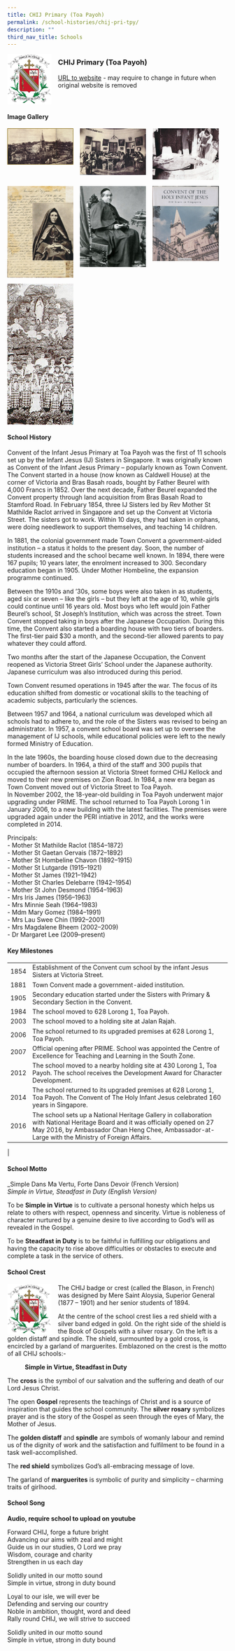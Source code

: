 ```yaml
---
title: CHIJ Primary (Toa Payoh)
permalink: /school-histories/chij-pri-tpy/
description: ""
third_nav_title: Schools
---
```

<img src="/images/chijpritpy1.png" style="width:20%;margin-right:15px;" align = "left">

### **CHIJ Primary (Toa Payoh)**
[URL to website](http://chijpritoapayoh.moe.edu.sg/) - may require to change in future when original website is removed

<br clear="left">

#### **Image Gallery**

<p><a href="/images/chijpritpy2.jpg">  
<img src="/images/chijpritpy2.jpg" style="width:30%;margin-right:15px;" align = "left">
</a></p>

<p><a href="/images/chijpritpy3.jpg">  
<img src="/images/chijpritpy3.jpg" style="width:30%;margin-right:15px;" align = "left">
</a></p>

<p><a href="/images/chijpritpy4.jpg">  
<img src="/images/chijpritpy4.jpg" style="width:30%;margin-right:15px;" align = "left">
</a></p>

<br clear="left">

<p><a href="/images/chijpritpy5.jpg">  
<img src="/images/chijpritpy5.jpg" style="width:30%;margin-right:15px;" align = "left">
</a></p>

<p><a href="/images/chijpritpy6.jpg">  
<img src="/images/chijpritpy6.jpg" style="width:30%;margin-right:15px;" align = "left">
</a></p>

<p><a href="/images/chijpritpy7.jpg">  
<img src="/images/chijpritpy7.jpg" style="width:30%;margin-right:15px;" align = "left">
</a></p>

<br clear="left">

<p><a href="/images/chijpritpy8.jpg">  
<img src="/images/chijpritpy8.jpg" style="width:30%;margin-right:15px;" align = "left">
</a></p>

<br clear="left">

#### **School History**
Convent of the Infant Jesus Primary at Toa Payoh was the first of 11 schools set up by the Infant Jesus (IJ) Sisters in Singapore. It was originally known as Convent of the Infant Jesus Primary – popularly known as Town Convent. The Convent started in a house (now known as Caldwell House) at the corner of Victoria and Bras Basah roads, bought by Father Beurel with 4,000 Francs in 1852. Over the next decade, Father Beurel expanded the Convent property through land acquisition from Bras Basah Road to Stamford Road. In February 1854, three IJ Sisters led by Rev Mother St Mathilde Raclot arrived in Singapore and set up the Convent at Victoria Street. The sisters got to work. Within 10 days, they had taken in orphans, were doing needlework to support themselves, and teaching 14 children.  
  
In 1881, the colonial government made Town Convent a government-aided institution – a status it holds to the present day. Soon, the number of students increased and the school became well known. In 1894, there were 167 pupils; 10 years later, the enrolment increased to 300. Secondary education began in 1905. Under Mother Hombeline, the expansion programme continued.  
  
Between the 1910s and ’30s, some boys were also taken in as students, aged six or seven – like the girls – but they left at the age of 10, while girls could continue until 16 years old. Most boys who left would join Father Beurel’s school, St Joseph’s Institution, which was across the street. Town Convent stopped taking in boys after the Japanese Occupation. During this time, the Convent also started a boarding house with two tiers of boarders. The first-tier paid $30 a month, and the second-tier allowed parents to pay whatever they could afford.  
  
Two months after the start of the Japanese Occupation, the Convent reopened as Victoria Street Girls’ School under the Japanese authority. Japanese curriculum was also introduced during this period.  
  
Town Convent resumed operations in 1945 after the war. The focus of its education shifted from domestic or vocational skills to the teaching of academic subjects, particularly the sciences.  
  
Between 1957 and 1964, a national curriculum was developed which all schools had to adhere to, and the role of the Sisters was revised to being an administrator. In 1957, a convent school board was set up to oversee the management of IJ schools, while educational policies were left to the newly formed Ministry of Education.  
  
In the late 1960s, the boarding house closed down due to the decreasing number of boarders. In 1964, a third of the staff and 300 pupils that occupied the afternoon session at Victoria Street formed CHIJ Kellock and moved to their new premises on Zion Road. In 1984, a new era began as Town Convent moved out of Victoria Street to Toa Payoh.  
In November 2002, the 18-year-old building in Toa Payoh underwent major upgrading under PRIME. The school returned to Toa Payoh Lorong 1 in January 2006, to a new building with the latest facilities. The premises were upgraded again under the PERI intiative in 2012, and the works were completed in 2014.

Principals:<br>
\- Mother St Mathilde Raclot (1854–1872)<br>
\- Mother St Gaetan Gervais (1872–1892)<br>
\- Mother St Hombeline Chavon (1892–1915)<br>
\- Mother St Lutgarde (1915–1921)<br>
\- Mother St James (1921–1942)<br>
\- Mother St Charles Delebarre (1942–1954)<br>
\- Mother St John Desmond (1954–1963)<br>
\- Mrs Iris James (1956–1963)<br>
\- Mrs Minnie Seah (1964–1983)<br>
\- Mdm Mary Gomez (1984–1991)<br>
\- Mrs Lau Swee Chin (1992–2001)<br>
\- Mrs Magdalene Bheem (2002–2009)<br>
\- Dr Margaret Lee (2009–present)

#### **Key Milestones**

|  |  |
|:---:|---|
| 1854 | Establishment of the Convent cum school by the infant Jesus Sisters at Victoria Street. |
| 1881 | Town Convent made a government-aided institution. |
| 1905 | Secondary education started under the Sisters with Primary & Secondary Section in the Convent. |
| 1984 | The school moved to 628 Lorong 1, Toa Payoh. |
| 2003 | The school moved to a holding site at Jalan Rajah. |
| 2006 | The school returned to its upgraded premises at 628 Lorong 1, Toa Payoh. |
| 2007 | Official opening after PRIME. School was appointed the Centre of Excellence for Teaching and Learning in the South Zone. |
| 2012 | The school moved to a nearby holding site at 430 Lorong 1, Toa Payoh. The school receives the Development Award for Character Development. |
| 2014 | The school returned to its upgraded premises at 628 Lorong 1, Toa Payoh. The Convent of The Holy Infant Jesus celebrated 160 years in Singapore. |
| 2016 | The school sets up a National Heritage Gallery in collaboration with National Heritage Board and it was officially opened on 27 May 2016, by Ambassador Chan Heng Chee, Ambassador-at-Large with the Ministry of Foreign Affairs. |
|

#### **School Motto**
_Simple Dans Ma Vertu, Forte Dans Devoir (French Version)<br>
_Simple in Virtue, Steadfast in Duty (English Version)_

To be **Simple in Virtue** is to cultivate a personal honesty which helps us relate to others with respect, openness and sincerity. Virtue is nobleness of character nurtured by a genuine desire to live according to God’s will as revealed in the Gospel.

To be **Steadfast in Duty** is to be faithful in fulfilling our obligations and having the capacity to rise above difficulties or obstacles to execute and complete a task in the service of others.

#### **School Crest**
<img src="/images/chijpritpy1.png" style="width:20%;margin-right:15px;" align = "left">

The CHIJ badge or crest (called the Blason, in French) was designed by Mere Saint Aloysia, Superior General (1877 – 1901) and her senior students of 1894.

At the centre of the school crest lies a red shield with a silver band edged in gold. On the right side of the shield is the Book of Gospels with a silver rosary. On the left is a golden distaff and spindle. The shield, surmounted by a gold cross, is encircled by a garland of marguerites. Emblazoned on the crest is the motto of all CHIJ schools:-

<figure><figcaption><strong>  
Simple in Virtue, Steadfast in Duty
</strong></figcaption>  
</figure>

The **cross** is the symbol of our salvation and the suffering and death of our Lord Jesus Christ.

The open **Gospel** represents the teachings of Christ and is a source of inspiration that guides the school community. The **silver** **rosary** symbolizes prayer and is the story of the Gospel as seen through the eyes of Mary, the Mother of Jesus.

The **golden distaff** and **spindle** are symbols of womanly labour and remind us of the dignity of work and the satisfaction and fulfilment to be found in a task well-accomplished.

The **red shield** symbolizes God’s all-embracing message of love.

The garland of **marguerites** is symbolic of purity and simplicity – charming traits of girlhood.

#### **School Song**
**Audio, require school to upload on youtube**

Forward CHIJ, forge a future bright<br>
Advancing our aims with zeal and might<br>
Guide us in our studies, O Lord we pray<br>
Wisdom, courage and charity<br>
Strengthen in us each day

Solidly united in our motto sound<br>
Simple in virtue, strong in duty bound

Loyal to our isle, we will ever be<br>
Defending and serving our country<br>
Noble in ambition, thought, word and deed<br>
Rally round CHIJ, we will strive to succeed

Solidly united in our motto sound<br>
Simple in virtue, strong in duty bound